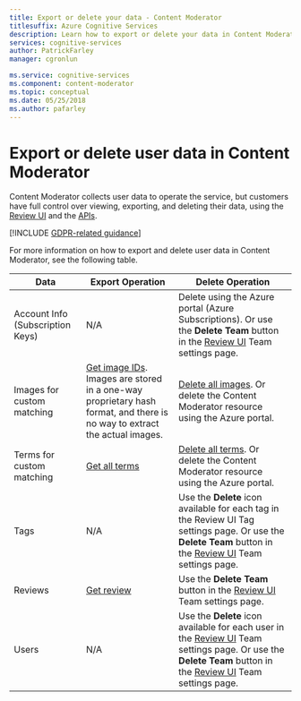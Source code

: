 ```yaml
---
title: Export or delete your data - Content Moderator
titlesuffix: Azure Cognitive Services
description: Learn how to export or delete your data in Content Moderator.
services: cognitive-services
author: PatrickFarley
manager: cgronlun

ms.service: cognitive-services
ms.component: content-moderator
ms.topic: conceptual
ms.date: 05/25/2018
ms.author: pafarley
---
```


# Export or delete user data in Content Moderator

Content Moderator collects user data to operate the service, but customers have full control over viewing, exporting, and deleting their data, using the [Review UI](http://contentmoderator.cognitive.microsoft.com/) and the [APIs](https://docs.microsoft.com/azure/cognitive-services/content-moderator/api-reference).

[!INCLUDE [GDPR-related guidance](../../../includes/gdpr-intro-sentence.md)]

For more information on how to export and delete user data in Content Moderator, see the following table.

| Data | Export Operation | Delete Operation |
| ---- | ---------------- | ---------------- |
| Account Info (Subscription Keys) | N/A | Delete using the Azure portal (Azure Subscriptions). Or use the **Delete Team** button in the [Review UI](http://contentmoderator.cognitive.microsoft.com/) Team settings page. |
| Images for custom matching | [Get image IDs](https://westus.dev.cognitive.microsoft.com/docs/services/57cf755e3f9b070c105bd2c2/operations/57cf755e3f9b070868a1f676). Images are stored in a one-way proprietary hash format, and there is no way to extract the actual images. | [Delete all images](https://westus.dev.cognitive.microsoft.com/docs/services/57cf755e3f9b070c105bd2c2/operations/57cf755e3f9b070868a1f686). Or delete the Content Moderator resource using the Azure portal. |
| Terms for custom matching	| [Get all terms](https://westus.dev.cognitive.microsoft.com/docs/services/57cf755e3f9b070c105bd2c2/operations/57cf755e3f9b070868a1f67e) | [Delete all terms](https://westus.dev.cognitive.microsoft.com/docs/services/57cf755e3f9b070c105bd2c2/operations/57cf755e3f9b070868a1f67d). Or delete the Content Moderator resource using the Azure portal. |
| Tags | N/A | Use the **Delete** icon available for each tag in the Review UI Tag settings page. Or use the **Delete Team** button in the [Review UI](http://contentmoderator.cognitive.microsoft.com/) Team settings page. |
| Reviews | [Get review](https://westus.dev.cognitive.microsoft.com/docs/services/580519463f9b070e5c591178/operations/580519483f9b0709fc47f9c2) | Use the **Delete Team** button in the [Review UI](http://contentmoderator.cognitive.microsoft.com/) Team settings page.
| Users | N/A | Use the **Delete** icon available for each user in the [Review UI](http://contentmoderator.cognitive.microsoft.com/) Team settings page. Or use the **Delete Team** button in the [Review UI](http://contentmoderator.cognitive.microsoft.com/) Team settings page. |

